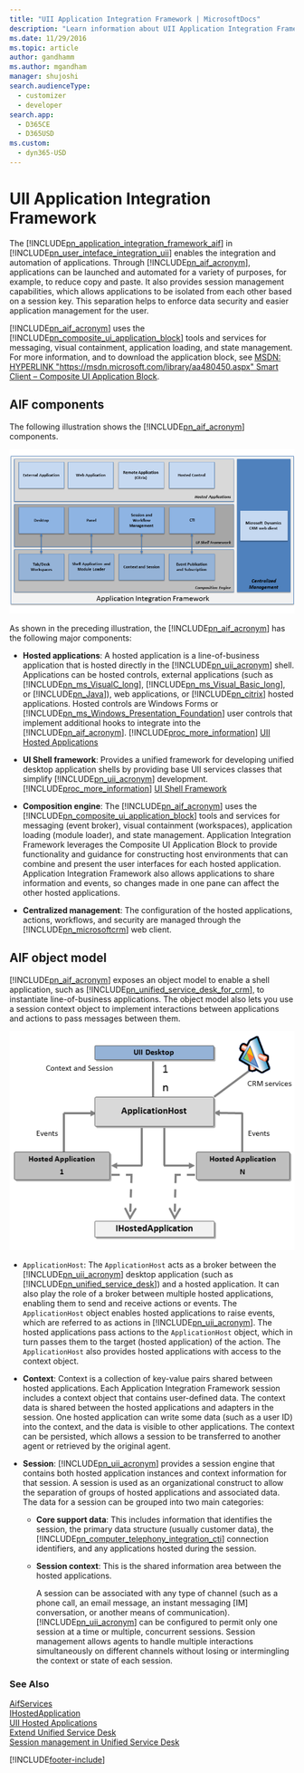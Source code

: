 ```yaml
---
title: "UII Application Integration Framework | MicrosoftDocs"
description: "Learn information about UII Application Integration Framework that enables the integration and automation of applications."
ms.date: 11/29/2016
ms.topic: article
author: gandhamm
ms.author: mgandham
manager: shujoshi
search.audienceType: 
  - customizer
  - developer
search.app: 
  - D365CE
  - D365USD
ms.custom: 
  - dyn365-USD
---
```

# UII Application Integration Framework
The [!INCLUDE[pn_application_integration_framework_aif](../includes/pn-application-integration-framework-aif-md.md)] in [!INCLUDE[pn_user_inteface_integration_uii](../includes/pn-user-inteface-integration-uii-md.md)] enables the integration and automation of applications. Through [!INCLUDE[pn_aif_acronym](../includes/pn-aif-acronym-md.md)], applications can be launched and automated for a variety of purposes, for example, to reduce copy and paste. It also provides session management capabilities, which allows applications to be isolated from each other based on a session key. This separation helps to enforce data security and easier application management for the user.  
  
 [!INCLUDE[pn_aif_acronym](../includes/pn-aif-acronym-md.md)] uses the [!INCLUDE[pn_composite_ui_application_block](../includes/pn-composite-ui-application-block-md.md)] tools and services for messaging, visual containment, application loading, and state management. For more information, and to download the application block, see [MSDN:  HYPERLINK "https://msdn.microsoft.com/library/aa480450.aspx" Smart Client – Composite UI Application Block](/previous-versions/msp-n-p/ff648747(v=pandp.10)).  
  
<a name="AIFComponents"></a>   
## AIF components  
 The following illustration shows the [!INCLUDE[pn_aif_acronym](../includes/pn-aif-acronym-md.md)] components.  
  
 ![UII Application Integration Framework components.](media/usd-aif-components.png "UII Application Integration Framework components")  
  
 As shown in the preceding illustration, the [!INCLUDE[pn_aif_acronym](../includes/pn-aif-acronym-md.md)] has the following major components:  
  
- **Hosted applications**: A hosted application is a line-of-business application that is hosted directly in the [!INCLUDE[pn_uii_acronym](../includes/pn-uii-acronym-md.md)] shell. Applications can be hosted controls, external applications (such as [!INCLUDE[pn_ms_VisualC_long](../includes/pn-ms-visualc-long-md.md)], [!INCLUDE[pn_ms_Visual_Basic_long](../includes/pn-ms-visual-basic-long-md.md)], or [!INCLUDE[pn_Java](../includes/pn-java-md.md)]), web applications, or [!INCLUDE[pn_citrix](../includes/pn-citrix-md.md)] hosted applications. Hosted controls are Windows Forms or [!INCLUDE[pn_ms_Windows_Presentation_Foundation](../includes/pn-ms-windows-presentation-foundation-md.md)] user controls that implement additional hooks to integrate into the [!INCLUDE[pn_aif_acronym](../includes/pn-aif-acronym-md.md)]. [!INCLUDE[proc_more_information](../includes/proc-more-information-md.md)] [UII Hosted Applications](uii-hosted-applications.md)  
  
- **UI Shell framework**: Provides a unified framework for developing unified desktop application shells by providing base UII services classes that simplify [!INCLUDE[pn_uii_acronym](../includes/pn-uii-acronym-md.md)] development. [!INCLUDE[proc_more_information](../includes/proc-more-information-md.md)] [UI Shell Framework](ui-shell-framework.md)  
  
- **Composition engine**: The [!INCLUDE[pn_aif_acronym](../includes/pn-aif-acronym-md.md)] uses the [!INCLUDE[pn_composite_ui_application_block](../includes/pn-composite-ui-application-block-md.md)] tools and services for messaging (event broker), visual containment (workspaces), application loading (module loader), and state management. Application Integration Framework leverages the Composite UI Application Block to provide functionality and guidance for constructing host environments that can combine and present the user interfaces for each hosted application. Application Integration Framework also allows applications to share information and events, so changes made in one pane can affect the other hosted applications.  
  
- **Centralized management**: The configuration of the hosted applications, actions, workflows, and security are managed through the [!INCLUDE[pn_microsoftcrm](../includes/pn-microsoftcrm-md.md)] web client.  
  
<a name="AIFObjectModel"></a>   
## AIF object model  
 [!INCLUDE[pn_aif_acronym](../includes/pn-aif-acronym-md.md)] exposes an object model to enable a shell application, such as [!INCLUDE[pn_unified_service_desk_for_crm](../includes/pn-unified-service-desk-for-crm-md.md)], to instantiate line-of-business applications. The object model also lets you use a session context object to implement interactions between applications and actions to pass messages between them.  
  
 ![Application Integration Framework object model.](media/usd-aif-object-model.png "Application Integration Framework object model")  
  
- `ApplicationHost`: The `ApplicationHost` acts as a broker between the [!INCLUDE[pn_uii_acronym](../includes/pn-uii-acronym-md.md)] desktop application (such as [!INCLUDE[pn_unified_service_desk](../includes/pn-unified-service-desk-md.md)]) and a hosted application. It can also play the role of a broker between multiple hosted applications, enabling them to send and receive actions or events. The `ApplicationHost` object enables hosted applications to raise events, which are referred to as actions in [!INCLUDE[pn_uii_acronym](../includes/pn-uii-acronym-md.md)]. The hosted applications pass actions to the `ApplicationHost` object, which in turn passes them to the target (hosted application) of the action. The `ApplicationHost` also provides hosted applications with access to the context object.  
  
- **Context**: Context is a collection of key-value pairs shared between hosted applications. Each Application Integration Framework session includes a context object that contains user-defined data. The context data is shared between the hosted applications and adapters in the session. One hosted application can write some data (such as a user ID) into the context, and the data is visible to other applications. The context can be persisted, which allows a session to be transferred to another agent or retrieved by the original agent.  
  
- **Session**: [!INCLUDE[pn_uii_acronym](../includes/pn-uii-acronym-md.md)] provides a session engine that contains both hosted application instances and context information for that session. A session is used as an organizational construct to allow the separation of groups of hosted applications and associated data. The data for a session can be grouped into two main categories:  
  
  - **Core support data**: This includes information that identifies the session, the primary data structure (usually customer data), the [!INCLUDE[pn_computer_telephony_integration_cti](../includes/pn-computer-telephony-integration-cti-md.md)] connection identifiers, and any applications hosted during the session.  
  
  - **Session context**: This is the shared information area between the hosted applications.  
  
    A session can be associated with any type of channel (such as a phone call, an email message, an instant messaging [IM] conversation, or another means of communication). [!INCLUDE[pn_uii_acronym](../includes/pn-uii-acronym-md.md)] can be configured to permit only one session at a time or multiple, concurrent sessions. Session management allows agents to handle multiple interactions simultaneously on different channels without losing or intermingling the context or state of each session.  
  
### See Also  
 [AifServices](/dotnet/api/microsoft.uii.aifservices)   
 [IHostedApplication](/dotnet/api/microsoft.uii.csr.ihostedapplication)   
 [UII Hosted Applications](uii-hosted-applications.md)   
 [Extend Unified Service Desk](extend-unified-service-desk.md)   
 [Session management in Unified Service Desk](session-management-unified-service-desk.md)


[!INCLUDE[footer-include](../includes/footer-banner.md)]
